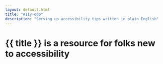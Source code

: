 ```yaml
---
layout: default.html
title: "A11y-oop"
description: "Serving up accessibility tips written in plain English"
---
```


<h1>
  {{ title }} is a resource for folks new to accessibility
</h1>

